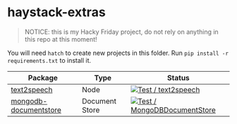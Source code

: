 # haystack-extras

> NOTICE: this is my Hacky Friday project, do not rely on anything in this repo at this moment!

You will need `hatch` to create new projects in this folder. Run `pip install -r requirements.txt` to install it.

| Package                                               | Type           | Status                                                                            |
| ----------------------------------------------------- | -------------- | --------------------------------------------------------------------------------- |
| [text2speech](./nodes/text2speech/)                   | Node           | [![Test / text2speech][text2speechBadge]][text2speech]                            |
| [mongodb-documentstore](stores/mongodb-documentstore) | Document Store | [![Test / MongoDBDocumentStore][MongoDBDocumentStoreBadge]][MongoDBDocumentStore] |


[text2speechBadge]: https://github.com/deepset-ai/haystack-extras/actions/workflows/nodes_text2speech.yml/badge.svg
[text2speech]: https://github.com/deepset-ai/haystack-extras/actions/workflows/nodes_text2speech.yml
[MongoDBDocumentStoreBadge]: https://github.com/deepset-ai/haystack-extras/actions/workflows/stores_mongodb_document_store.yml/badge.svg
[MongoDBDocumentStore]: https://github.com/deepset-ai/haystack-extras/actions/workflows/stores_mongodb_document_store.yml
